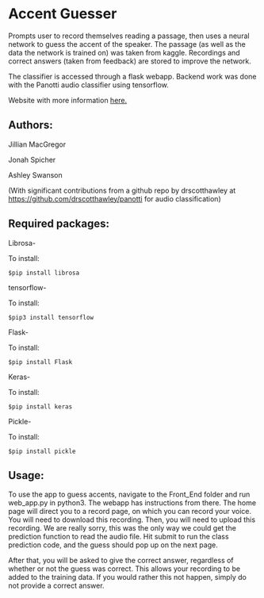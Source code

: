 # Accent Guesser

Prompts user to record themselves reading a passage, then uses a neural network
to guess the accent of the speaker. The passage (as well as the data the network
is trained on) was taken from kaggle. Recordings and correct answers (taken from
feedback) are stored to improve the network.

The classifier is accessed through a flask webapp. Backend work was done with the 
Panotti audio classifier using tensorflow. 

Website with more information [here.](https://jonahspicher.github.io/AccentGuesser/)

## Authors:

Jillian MacGregor

Jonah Spicher

Ashley Swanson

(With significant contributions from a github repo by drscotthawley at https://github.com/drscotthawley/panotti for audio classification)

## Required packages:
Librosa-

To install:

    $pip install librosa

tensorflow-

To install:

    $pip3 install tensorflow

Flask-

To install:

    $pip install Flask

Keras-

To install:

    $pip install keras
    
Pickle-

To install:

    $pip install pickle




## Usage:
To use the app to guess accents, navigate to the Front_End folder and run web_app.py in python3. The webapp has instructions from there. The home page will direct you to a record page, on which you can record your voice. You will need to download this recording. Then, you will need to upload this recording. We are really sorry, this was the only way we could get the prediction function to read the audio file. Hit submit to run the class prediction code, and the guess should pop up on the next page.

After that, you will be asked to give the correct answer, regardless of whether or not the guess was correct. This allows your recording to be added to the training data. If you would rather this not happen, simply do not provide a correct answer.
